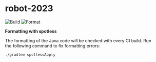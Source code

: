 # robot-2023

[![Build](https://github.com/goldenhornfrc/2023-offseason-rewrite/actions/workflows/build.yml/badge.svg)](https://github.com/goldenhornfrc/2023-offseason-rewrite/actions/workflows/build.yml)
[![Format](hhttps://github.com/goldenhornfrc/2023-offseason-rewrite/actions/workflows/format.yml/badge.svg)](https://github.com/goldenhornfrc/2023-offseason-rewrite/actions/workflows/format.yml)

**Formatting with spotless**

The formatting of the Java code will be checked with every CI build. Run the following command to fix formatting errors:

    ./gradlew spotlessApply

